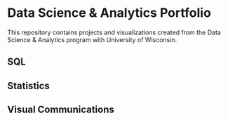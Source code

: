 
# Data Science & Analytics Portfolio
This repository contains projects and visualizations created from the Data Science & Analytics program with University of Wisconsin.

## SQL

## Statistics

## Visual Communications
